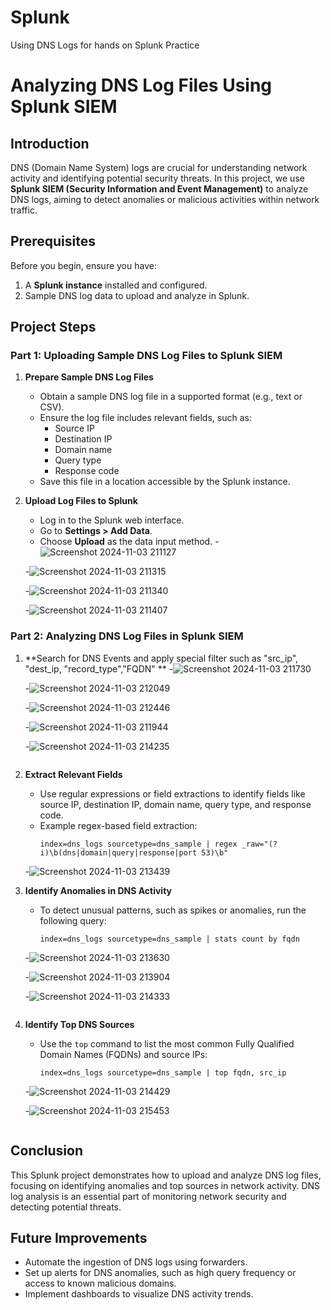 # Splunk
Using DNS Logs for hands on Splunk Practice
# Analyzing DNS Log Files Using Splunk SIEM



## Introduction
DNS (Domain Name System) logs are crucial for understanding network activity and identifying potential security threats. In this project, we use **Splunk SIEM (Security Information and Event Management)** to analyze DNS logs, aiming to detect anomalies or malicious activities within network traffic.

## Prerequisites
Before you begin, ensure you have:

1. A **Splunk instance** installed and configured.
2. Sample DNS log data to upload and analyze in Splunk.

## Project Steps

### Part 1: Uploading Sample DNS Log Files to Splunk SIEM

1. **Prepare Sample DNS Log Files**
   - Obtain a sample DNS log file in a supported format (e.g., text or CSV).
   - Ensure the log file includes relevant fields, such as:
     - Source IP
     - Destination IP
     - Domain name
     - Query type
     - Response code
   - Save this file in a location accessible by the Splunk instance.

2. **Upload Log Files to Splunk**
   - Log in to the Splunk web interface.
   - Go to **Settings > Add Data**.
   - Choose **Upload** as the data input method.
   -![Screenshot 2024-11-03 211127](https://github.com/user-attachments/assets/33720665-95ce-46a9-88e3-a01e38888838)

   -![Screenshot 2024-11-03 211315](https://github.com/user-attachments/assets/38e04d61-c086-4b8f-8a40-c150f5d04227)
   
   -![Screenshot 2024-11-03 211340](https://github.com/user-attachments/assets/8c05ee91-a22b-435f-b49d-5ced4f211e5b)
   
   -![Screenshot 2024-11-03 211407](https://github.com/user-attachments/assets/630de7dc-889d-49b1-8d68-30f13815ed94)





### Part 2: Analyzing DNS Log Files in Splunk SIEM

1. **Search for DNS Events and apply special filter such as "src_ip", "dest_ip, "record_type","FQDN" **
   -![Screenshot 2024-11-03 211730](https://github.com/user-attachments/assets/093c0572-1f82-495e-bff5-d9dba4aa6048)

   -![Screenshot 2024-11-03 212049](https://github.com/user-attachments/assets/3ee6c039-a146-4607-a82a-3b5ced104593)
   
   -![Screenshot 2024-11-03 212446](https://github.com/user-attachments/assets/f82c3f27-17a5-4303-8f2c-749c87ab0836)
   
   -![Screenshot 2024-11-03 211944](https://github.com/user-attachments/assets/f2216f58-7520-488a-a4f2-48b0942bb3ec)
   
   -![Screenshot 2024-11-03 214235](https://github.com/user-attachments/assets/9ae91f03-ed1c-40a6-b9ec-afa2f951bf68)




   

     ```

3. **Extract Relevant Fields**
   - Use regular expressions or field extractions to identify fields like source IP, destination IP, domain name, query type, and response code.
   - Example regex-based field extraction:
     ```spl
     index=dns_logs sourcetype=dns_sample | regex _raw="(?i)\b(dns|domain|query|response|port 53)\b"
     
    -![Screenshot 2024-11-03 213439](https://github.com/user-attachments/assets/88a209e3-143b-473b-8562-ea859abf2f7d)


4. **Identify Anomalies in DNS Activity**
   - To detect unusual patterns, such as spikes or anomalies, run the following query:
     ```spl
     index=dns_logs sourcetype=dns_sample | stats count by fqdn
    -![Screenshot 2024-11-03 213630](https://github.com/user-attachments/assets/2f598155-7e08-4d53-bf77-63ad9194b266)

    -![Screenshot 2024-11-03 213904](https://github.com/user-attachments/assets/6fb3359a-f252-4ec8-96f7-b44dc3addb8f)

    -![Screenshot 2024-11-03 214333](https://github.com/user-attachments/assets/9fc2c033-aa6b-494d-9fd2-1190ebe91e21)

     ```

5. **Identify Top DNS Sources**
   - Use the `top` command to list the most common Fully Qualified Domain Names (FQDNs) and source IPs:
     ```spl
     index=dns_logs sourcetype=dns_sample | top fqdn, src_ip

    -![Screenshot 2024-11-03 214429](https://github.com/user-attachments/assets/d8c21f3b-880d-4341-be96-705a68ee3bfe)
     
    -![Screenshot 2024-11-03 215453](https://github.com/user-attachments/assets/6e482d6c-c371-4fa3-a64a-3bfecba8383e)


     ```

## Conclusion
This Splunk project demonstrates how to upload and analyze DNS log files, focusing on identifying anomalies and top sources in network activity. DNS log analysis is an essential part of monitoring network security and detecting potential threats.

## Future Improvements
- Automate the ingestion of DNS logs using forwarders.
- Set up alerts for DNS anomalies, such as high query frequency or access to known malicious domains.
- Implement dashboards to visualize DNS activity trends.
